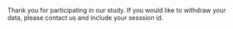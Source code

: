 Thank you for participating in our study. If you would like to withdraw your data, please contact us and include your sesssion id.